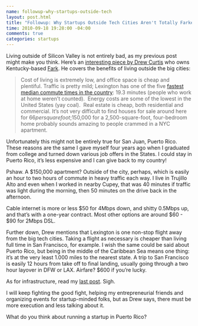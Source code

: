 ```yaml
--- 
name: followup-why-startups-outside-tech
layout: post.html
title: "Followup: Why Startups Outside Tech Cities Aren't Totally Farked"
time: 2010-09-18 19:28:00 -04:00
comments: true
categories: startups
---
```

Living outside of Silicon Valley is not entirely bad, as my previous post might make you think. Here’s an [interesting piece by Drew Curtis](http://gigaom.com/2010/09/18/why-startups-outside-tech-cities-arent-totally-farked/) who owns Kentucky-based [Fark](http://www.fark.com). He covers the benefits of living outside the big cities:

> Cost of living is extremely low, and office space is cheap and plentiful. Traffic is pretty mild; Lexington has one of the five [fastest median commute times in the country](http://www.americantowns.com/ky/lexington-information): 19.3 minutes (people who work at home weren’t counted).  Energy costs are some of the lowest in the United States (yay coal).  Real estate is cheap, both residential and commercial. It’s not very difficult to find houses for sale around here for $66 per square foot; $150,000 for a 2,500-square-foot, four-bedroom home probably sounds amazing to people crammed in a NYC apartment.

Unfortunately this might not be entirely true for San Juan, Puerto Rico. These reasons are the same I gave myself four years ago when I graduated from college and turned down various job offers in the States. I could stay in Puerto Rico, it’s less expensive and I can give back to my country! 

Pshaw. A $150,000 apartment? Outside of the city, perhaps, which is easily an hour to two hours of commute in heavy traffic each way. I live in Trujillo Alto and even when I worked in nearby Cupey, that was 40 minutes if traffic was light during the morning, then 50 minutes on the drive back in the afternoon.

Cable internet is more or less $50 for 4Mbps down, and shitty 0.5Mbps up, and that’s with a one-year contract. Most other options are around $60 - $90 for 2Mbps DSL.

Further down, Drew mentions that Lexington is one non-stop flight away from the big tech cities. Taking a flight as necessary is cheaper than living full time in San Francisco, for example. I wish the same could be said about Puerto Rico, but being in the middle of the Caribbean Sea means one thing: it’s at the very least 1.000 miles to the nearest state. A trip to San Francisco is easily 12 hours from take off to final landing, usually going through a two hour layover in DFW or LAX. Airfare? $600 if you’re lucky.

As for infrastructure, read my [last post](/journal/2010/9/18/on-startups-and-puerto-ricos-dim-future.html). Sigh.

I will keep fighting the good fight, helping my entrepreneurial friends and organizing events for startup-minded folks, but as Drew says, there must be more execution and less talking about it. 

What do you think about running a startup in Puerto Rico?


